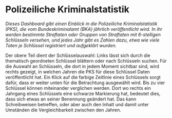 # Polizeiliche Kriminalstatistik

*Dieses Dashboard gibt einen Einblick in die Polizeiliche Kriminalstatistik (PKS), die vom Bundeskriminalamt (BKA) jährlich veröffentlicht wird.*
*In ihr werden bestimmte Straftaten oder Gruppen von Straftaten mit 6-stelligen Schlüsseln versehen, und jedes Jahr gibt es Zahlen dazu, etwa wie viele Taten je Schlüssel registriert und aufgeklärt wurden.*

Der obere Teil dient der Schlüsselauswahl: Links lässt sich durch die thematisch geordneten Schlüssel blättern oder nach Schlüsseln suchen.
Für die Auswahl an Schlüsseln, die dort in jedem Moment sichtbar sind, wird rechts gezeigt, in welchen Jahren die PKS für diese Schlüssel Daten veröffentlicht hat.
Ein Klick auf die farbige Zeitlinie eines Schlüssels sorgt dafür, dass er weiter unten für die Betrachtung ausgewählt wird.
Bis zu vier Schlüssel können miteinander verglichen werden.
Dort wo rechts ein Jahrgang eines Schlüssels eine schwarze Markierung hat, bedeutet dies, dass sich etwas an seiner Benennung geändert hat.
Das kann Schreibweisen betreffen, oder aber auch den Inhalt und damit unter Umständen die Vergleichbarkeit zwischen den Jahren.
